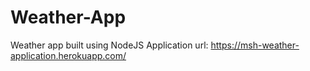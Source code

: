 # Weather-App
Weather app built using NodeJS
Application url: https://msh-weather-application.herokuapp.com/
